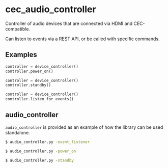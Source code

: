 # cec_audio_controller

Controller of audio devices that are connected via HDMI and CEC-compatible.

Can listen to events via a REST API, or be called with specific commands.

## Examples

```python
controller = device_controller()
controller.power_on()
```
```python
controller = device_controller()
controller.standby()
```
```python
controller = device_controller()
controller.listen_for_events()
```

## audio_controller

`audio_controller` is provided as an example of how the library can be used standalone.

```bash
$ audio_controller.py -event_listener
```
```bash
$ audio_controller.py -power_on
```
```bash
$ audio_controller.py -standby
```